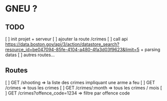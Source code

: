# GNEU ?

## TODO

[ ] init projet + serveur
[ ] ajouter la route /crimes
    [ ] call api https://data.boston.gov/api/3/action/datastore_search?resource_id=be047094-85fe-4104-a480-4fa3d03f9623&limit=5 + parsing datas
[ ] autres routes...

## Routes

[ ] GET /shooting => la liste des crimes impliquant une arme a feu
[ ] GET /crimes => tous les crimes
[ ] GET /crimes/:month => tous les crimes / mois
[ ] GET /crimes?offence_code=1234 => filtre par offence code